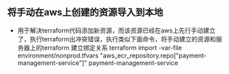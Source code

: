 ## 将手动在aws上创建的资源导入到本地
* 用于解决terraform代码添加新资源，而该资源已经在aws上先行手动建立了，执行terraform出冲突错误，执行类似下面命令，将手动建立的资源和服务器上的terraform 建立绑定关系
terraform import -var-file environment/nonprod.tfvars "aws_ecr_repository.repo[\"payment-management-service\"]" payment-management-service

